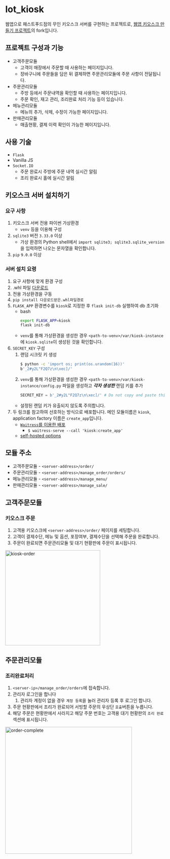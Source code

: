 # lot_kiosk
웹앱으로 패스트푸드점의 무인 키오스크 서버를 구현하는 프로젝트로,
[웹앱 키오스크 만들기 프로젝트](https://github.com/joons5834/lot_kiosk)의 fork입니다.


## 프로젝트 구성과 기능
* 고객주문모듈
    * 고객이 매장에서 주문할 때 사용하는 페이지입니다.
    * 장바구니에 주문들을 담은 뒤 결제하면 주문관리모듈에 주문 사항이 전달됩니다.
* 주문관리모듈
    * 주방 등에서 주문내역을 확인할 때 사용하는 페이지입니다.
    * 주문 확인, 재고 관리, 조리완료 처리 기능 등이 있습니다.
* 메뉴관리모듈
    * 메뉴의 추가, 삭제, 수정이 가능한 페이지입니다.
* 판매관리모듈
    * 매출현황, 결제 이력 확인이 가능한 페이지입니다.

## 사용 기술
* `Flask`
* Vanilla JS
* `Socket.IO`
    * 주문 완료시 주방에 주문 내역 실시간 알림
    * 조리 완료시 홀에 실시간 알림

## 키오스크 서버 설치하기
### 요구 사항
1. 키오스크 서버 전용 파이썬 가상환경
    * `venv` 등을 이용해 구성
1. `sqlite3` 버전 `3.33.0` 이상
    * 가상 환경의 Python shell에서 `import sqlite3; sqlite3.sqlite_version`을 입력하면 나오는 문자열을 확인합니다.
1. `pip` `9.0.0` 이상

### 서버 설치 요령
1. 요구 사항에 맞게 환경 구성
1. .whl 파일 [다운로드](https://www.mediafire.com/file/lmornoboce6rzzx/kiosk-1.0.0-py3-none-any.whl/file)
1. 전용 가상환경을 구동
1. `pip install 다운로드받은.whl파일경로`
1. `FLASK_APP` 환경변수를 `kiosk`로 지정한 후 `flask init-db` 실행하여 db 초기화
    * bash
         ```bash
        export FLASK_APP=kiosk
        flask init-db
         ```
    * `venv`를 통해 가상환경을 생성한 경우 `<path-to-venv>/var/kiosk-instance`에 `kiosk.sqlite`이 생성된 것을 확인합니다.
1. `SECRET_KEY` 구성
    1. 랜덤 시크릿 키 생성
        ``` bash
        $ python -c 'import os; print(os.urandom(16))'
        b'_2#y2L"F2Q7z\n\xec]/'
        ```
    1. `venv`를 통해 가상환경을 생성한 경우 `<path-to-venv>/var/kiosk-instance/config.py` 파일을 생성하고 ***각자 생성한*** 랜덤 키를 추가
        ```python
        SECRET_KEY = b'_2#y2L"F2Q7z\n\xec]/' # Do not copy and paste this as-is! Use your own key!
        ```
    * 설정된 랜덤 키가 유출되지 않도록 주의합니다.
1. 두 링크를 참고하여 선호하는 방식으로 배포합니다. 메인 모듈이름은 `kiosk`, application factory 이름은 `create_app`입니다.
    * [`Waitress`를 이용한 배포](https://flask.palletsprojects.com/en/2.0.x/tutorial/deploy/#run-with-a-production-server)
        * `$ waitress-serve --call 'kiosk:create_app'`
    * [self-hosted options](https://flask.palletsprojects.com/en/2.0.x/deploying/#self-hosted-options)

## 모듈 주소
* 고객주문모듈 - `<server-address>/order/`
* 주문관리모듈 - `<server-address>/manage_order/orders/`
* 메뉴관리모듈 - `<server-address>/manage_menu/`
* 판매관리모듈 - `<server-address>/manage_sale/`

## 고객주문모듈
### 키오스크 주문
1. 고객용 키오스크에 `<server-address>/order/` 페이지를 세팅합니다.
1. 고객이 결제수단, 메뉴 및 옵션, 포장여부, 결제수단을 선택해 주문을 완료합니다.
1. 주문이 완료되면 주문관리모듈 및 대기 현황판에 주문이 표시됩니다.

<a href="https://imgbb.com/"><img src="https://i.ibb.co/f86Q60L/kiosk-order.gif" alt="kiosk-order" border="0" height=300px></a>

## 주문관리모듈
### 조리완료처리
1. `<server-ip>/manage_order/orders`에 접속합니다.
1. 관리자 로그인을 합니다
    1. 관리자 계정이 없을 경우 `계정 등록`을 눌러 관리자 등록 후 로그인 합니다.
1. 주문 현황판에서 조리가 완료되어 서빙할 주문의 우상단 `호출`버튼을 누릅니다.
1. 해당 주문은 현황판에서 사라지고 해당 주문 번호는 고객용 대기 현황판의 `조리 완료` 섹션에 표시됩니다.

<a href="https://ibb.co/tKdTndv"><img src="https://i.ibb.co/W5T47TM/order-complete.gif" alt="order-complete" border="0" height=400px></a>

